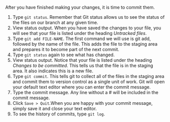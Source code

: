 After you have finished making your changes, it is time to commit them.

1. Type `git status`. Remember that Git status allows us to see the status of the files on our branch at any given time.
1. View status output. When you have saved the changes to your file, you will see that your file is listed under the heading _Untracked files_.
1. Type `git add FILE-NAME`. The first command we will use is git add, followed by the name of the file. This adds the file to the staging area and prepares it to become part of the next commit.
1. Type `git status` again to see what has changed.
1. View status output. Notice that your file is listed under the heading _Changes to be committed_. This tells us that the file is in the staging area. It also indicates this is a new file.
1. Type `git commit`. This tells git to collect all of the files in the staging area and commit them to version control as a single unit of work. Git will open your default text editor where you can enter the commit message.
1. Type the commit message. Any line without a # will be included in the commit message.
1. Click `Save > Quit`.When you are happy with your commit message, simply save it and close your text editor.
1. To see the history of commits, type `git log`.
